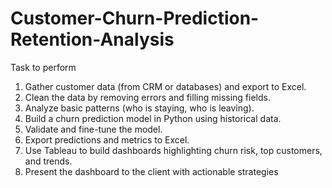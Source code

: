 # Customer-Churn-Prediction-Retention-Analysis 

Task to perform
1.	Gather customer data (from CRM or databases) and export to Excel.
2.	Clean the data by removing errors and filling missing fields.
3.	Analyze basic patterns (who is staying, who is leaving).
4.	Build a churn prediction model in Python using historical data.
5.	Validate and fine-tune the model.
6.	Export predictions and metrics to Excel.
7.	Use Tableau to build dashboards highlighting churn risk, top customers, and trends.
8.	Present the dashboard to the client with actionable strategies
